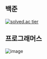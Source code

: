 ## 백준
[![solved.ac tier](http://mazassumnida.wtf/api/generate_badge?boj=tkdqja4164)](https://solved.ac/tkdqja4164)
## 프로그래머스
![image](https://user-images.githubusercontent.com/43921054/113889009-cc988600-97fd-11eb-925b-6a3d8a021f3f.png)
